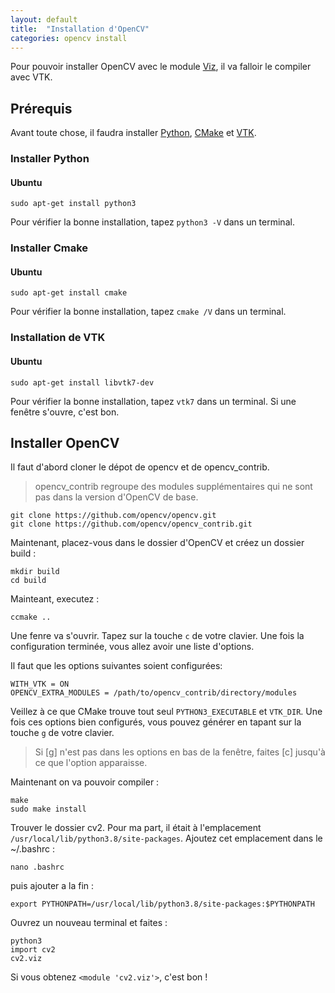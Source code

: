 ```yaml
---
layout: default
title:  "Installation d'OpenCV"
categories: opencv install
---
```


Pour pouvoir installer OpenCV avec le module [Viz](https://docs.opencv.org/3.4/d9/d62/namespacecv_1_1viz.html), il va falloir le compiler avec VTK.

## Prérequis

Avant toute chose, il faudra installer [Python](https://www.python.org/downloads/), [CMake](https://cmake.org/download/) et [VTK](https://vtk.org/download/).

### Installer Python

#### Ubuntu

```
sudo apt-get install python3
```
Pour vérifier la bonne installation, tapez `python3 -V` dans un terminal.

### Installer Cmake

#### Ubuntu

```
sudo apt-get install cmake
```
Pour vérifier la bonne installation, tapez `cmake /V` dans un terminal.

### Installation de VTK

#### Ubuntu

```
sudo apt-get install libvtk7-dev
```
Pour vérifier la bonne installation, tapez `vtk7` dans un terminal. Si une fenêtre s'ouvre, c'est bon.

## Installer OpenCV

Il faut d'abord cloner le dépot de opencv et de opencv_contrib.

> opencv_contrib regroupe des modules supplémentaires qui ne sont pas dans la version d'OpenCV de base.

```
git clone https://github.com/opencv/opencv.git
git clone https://github.com/opencv/opencv_contrib.git
```

Maintenant, placez-vous dans le dossier d'OpenCV et créez un dossier build :

```
mkdir build
cd build
```

Mainteant, executez :
```
ccmake ..
```

Une fenre va s'ouvrir. Tapez sur la touche `c` de votre clavier.
Une fois la configuration terminée, vous allez avoir une liste d'options.

Il faut que les options suivantes soient configurées:

```
WITH_VTK = ON
OPENCV_EXTRA_MODULES = /path/to/opencv_contrib/directory/modules
```

Veillez à ce que CMake trouve tout seul `PYTHON3_EXECUTABLE` et `VTK_DIR`.
Une fois ces options bien configurés, vous pouvez générer en tapant sur la touche `g` de votre clavier.

> Si [g] n'est pas dans les options en bas de la fenêtre, faites [c] jusqu'à ce que l'option apparaisse.

Maintenant on va pouvoir compiler :
```
make
sudo make install
```

Trouver le dossier cv2. Pour ma part, il était à l'emplacement `/usr/local/lib/python3.8/site-packages`.
Ajoutez cet emplacement dans le ~/.bashrc :
```
nano .bashrc
```
puis ajouter a la fin :
```
export PYTHONPATH=/usr/local/lib/python3.8/site-packages:$PYTHONPATH
```

Ouvrez un nouveau terminal et faites :
```
python3
import cv2
cv2.viz 
```

Si vous obtenez `<module 'cv2.viz'>`, c'est bon !
